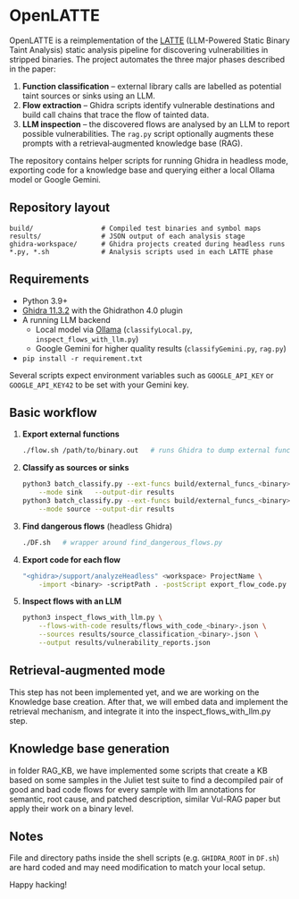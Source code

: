 # OpenLATTE

OpenLATTE is a reimplementation of the [LATTE](https://dl.acm.org/doi/10.1145/3711816) (LLM-Powered Static Binary Taint Analysis) static analysis pipeline for discovering vulnerabilities in stripped binaries.  The project automates the three major phases described in the paper:

1. **Function classification** – external library calls are labelled as potential taint sources or sinks using an LLM.
2. **Flow extraction** – Ghidra scripts identify vulnerable destinations and build call chains that trace the flow of tainted data.
3. **LLM inspection** – the discovered flows are analysed by an LLM to report possible vulnerabilities.  The `rag.py` script optionally augments these prompts with a retrieval‑augmented knowledge base (RAG).

The repository contains helper scripts for running Ghidra in headless mode, exporting code for a knowledge base and querying either a local Ollama model or Google Gemini.

## Repository layout

```
build/                 # Compiled test binaries and symbol maps
results/               # JSON output of each analysis stage
ghidra-workspace/      # Ghidra projects created during headless runs
*.py, *.sh             # Analysis scripts used in each LATTE phase
```

## Requirements

- Python 3.9+
- [Ghidra 11.3.2](https://ghidra-sre.org/) with the Ghidrathon 4.0 plugin
- A running LLM backend
  - Local model via [Ollama](https://ollama.ai/) (`classifyLocal.py`, `inspect_flows_with_llm.py`)
  - Google Gemini for higher quality results (`classifyGemini.py`, `rag.py`)
- `pip install -r requirement.txt`

Several scripts expect environment variables such as `GOOGLE_API_KEY` or `GOOGLE_API_KEY42` to be set with your Gemini key.

## Basic workflow

1. **Export external functions**
   ```bash
   ./flow.sh /path/to/binary.out   # runs Ghidra to dump external functions
   ```

2. **Classify as sources or sinks**
   ```bash
   python3 batch_classify.py --ext-funcs build/external_funcs_<binary>.out.txt \
       --mode sink   --output-dir results
   python3 batch_classify.py --ext-funcs build/external_funcs_<binary>.out.txt \
       --mode source --output-dir results
   ```

3. **Find dangerous flows** (headless Ghidra)
   ```bash
   ./DF.sh   # wrapper around find_dangerous_flows.py
   ```

4. **Export code for each flow**
   ```bash
   "<ghidra>/support/analyzeHeadless" <workspace> ProjectName \
       -import <binary> -scriptPath . -postScript export_flow_code.py -deleteProject
   ```

5. **Inspect flows with an LLM**
   ```bash
   python3 inspect_flows_with_llm.py \
       --flows-with-code results/flows_with_code_<binary>.json \
       --sources results/source_classification_<binary>.json \
       --output results/vulnerability_reports.json
   ```

## Retrieval‑augmented mode

This step has not been implemented yet, and we are working on the Knowledge base creation. After that, we will embed data and implement the retrieval mechanism, and integrate it into the inspect_flows_with_llm.py step.

## Knowledge base generation

in folder RAG_KB, we have implemented some scripts that create a KB based on some samples in the Juliet test suite to find a decompiled pair of good and bad code flows for every sample with llm annotations for semantic, root cause, and patched description, similar Vul-RAG paper but apply their work on a binary level. 

## Notes

File and directory paths inside the shell scripts (e.g. `GHIDRA_ROOT` in `DF.sh`) are hard coded and may need modification to match your local setup.

Happy hacking!
